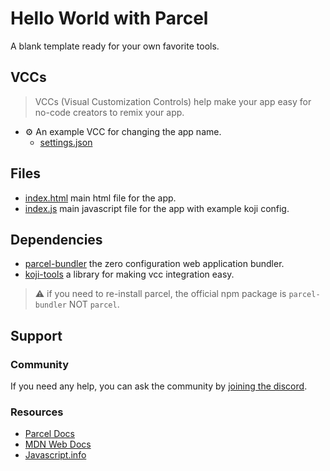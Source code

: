 # Hello World with Parcel
A blank template ready for your own favorite tools.

## VCCs
> VCCs (Visual Customization Controls) help make your app easy for no-code creators to remix your app.
- ⚙️ An example VCC for changing the app name.
    * [settings.json](#~/.koji/customization/settings.json!visual)

## Files
- [index.html](#~/index.html) main html file for the app.
- [index.js](#~/index.js) main javascript file for the app with example koji config.

## Dependencies
- [parcel-bundler](https://parceljs.org/) the zero configuration web application bundler.
- [koji-tools](https://www.npmjs.com/package/koji-tools) a library for making vcc integration easy.

> ⚠️️ if you need to re-install parcel, the official npm package is `parcel-bundler` NOT `parcel`.

## Support
### Community
If you need any help, you can ask the community by [joining the discord](https://discordapp.com/invite/eQuMJF6).

### Resources
- [Parcel Docs](https://parceljs.org/getting_started.html)
- [MDN Web Docs](https://developer.mozilla.org/en-US/)
- [Javascript.info](http://javascript.info/)